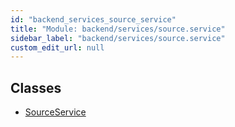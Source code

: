 ```yaml
---
id: "backend_services_source_service"
title: "Module: backend/services/source.service"
sidebar_label: "backend/services/source.service"
custom_edit_url: null
---
```


## Classes

- [SourceService](../classes/backend_services_source_service.SourceService)
